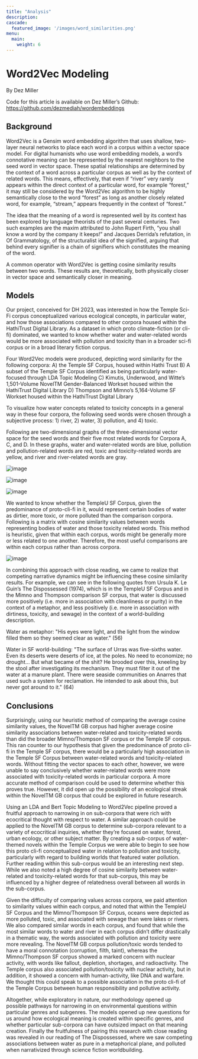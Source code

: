 ```yaml
---
title: "Analysis"
description: 
cascade:
  featured_image: '/images/word_similarities.png'
menu:
  main:
    weight: 6
---
```


# Word2Vec Modeling

By Dez Miller

Code for this article is available on Dez Miller’s Github: https://github.com/dezmediah/wordembeddings

## Background

Word2Vec is a Gensim word embedding algorithm that uses shallow, two-layer neural networks
to place each word in a corpus within a vector space model. For digital humanists who use word
embedding models, a word’s connotative meaning can be represented by the nearest neighbors to the seed word in vector space. These spatial relationships are determined by the
context of a word across a particular corpus as well as by the context of related words. This
means, effectively, that even if “river” very rarely appears within the direct context of a
particular word, for example “forest,” it may still be considered by the Word2Vec algorithm to be
highly semantically close to the word “forest” as long as another closely related word, for example, “stream,” appears frequently in the context of “forest.”

The idea that the meaning of a word is represented well by its context has been explored by language theorists of the past several centuries. Two such examples are the maxim attributed to John Rupert Firth, “you shall know a word by the company it keeps!” and Jacques Derrida’s refutation, in Of Grammatology, of the structuralist idea of the signified, arguing that behind every signifier is a chain of signifiers which constitutes the meaning of the word.

A common operator with Word2Vec is getting cosine similarity results between two
words. These results are, theoretically, both physically closer in vector space and semantically
closer in meaning. 

## Models

Our project, conceived for DH 2023, was interested in how the Temple Sci-Fi corpus conceptualized various ecological concepts, in particular water, and how those associations compared to other corpora housed within the HathiTrust Digital Library. As a dataset in which proto climate-fiction (or cli-fi) dominated, we wanted to know whether water and water-related words would be more associated with pollution and toxicity than in a broader sci-fi corpus or in a broad literary fiction corpus.

Four Word2Vec models were produced, depicting word similarity for the following corpora: 
A) the Temple SF Corpus, housed within Hathi Trust
B) A subset of the Temple SF Corpus identified as being particularly water-focused through LDA Topic Modeling
C) Kimutis, Underwood, and Witte’s 1,501-Volume NovelTM Gender-Balanced Workset housed within the HathiTrust Digital Library
D) Thompson and Mimno’s 5,164-Volume SF Workset housed within the HathiTrust Digital Library

To visualize how water concepts related to toxicity concepts in a general way in these four corpora, the following seed words were chosen through a subjective process: 1) river, 2) water, 3) pollution, and 4) toxic. 

Following are two-dimensional graphs of the three-dimensional vector space for the seed words and their five most related words for Corpora A, C, and D. In these graphs, water and water-related words are blue, pollution and pollution-related words are red, toxic and toxicity-related words are yellow, and river and river-related words are gray.

![image](/images/NovelGB_chart.png)

![image](/images/Temple_word2vec_chart.png)

![image](/images/SF_word2vec_chart.png)

We wanted to know whether the TempleU SF Corpus, given the predominance of proto-cli-fi in it, would represent certain bodies of water as dirtier, more toxic, or more polluted than the comparison corpora. Following is a matrix with cosine similarity values between words representing bodies of water and those toxicity related words. This method is heuristic, given that within each corpus, words might be generally more or less related to one another. Therefore, the most useful comparisons are within each corpus rather than across corpora. 

![image](/images/word_similarities.png)

In combining this approach with close reading, we came to realize that competing narrative dynamics might be influencing these cosine similarity results. For example, we can see in the following quotes from Ursula K. Le Guin’s The Dispossessed (1974), which is in the TempleU SF Corpus and in the Mimno and Thompson comparison SF corpus, that water is discussed more positively (i.e. more in association with cleanliness or purity) in the context of a metaphor, and less positively (i.e. more in association with dirtiness, toxicity, and sewage) in the context of a world-building description. 

Water as metaphor:
"His eyes were light, and the light from the window filled them so they seemed clear as water." (56)

Water in SF world-building:
"The surface of Urras was five-sixths water. Even its deserts were deserts of ice, at the poles. No need to economize; no drought…  But what became of the shit? He brooded over this, kneeling by the stool after investigating its mechanism. They must filter it out of the water at a manure plant. There were seaside communities on Anarres that used such a system for reclamation. He intended to ask about this, but never got around to it." (64)

## Conclusions

Surprisingly, using our heuristic method of comparing the average cosine similarity values, the NovelTM GB corpus had higher average cosine similarity associations between water-related and toxicity-related words than did the broader Mimno/Thompson SF corpus or the Temple SF corpus. This ran counter to our hypothesis that given the predominance of proto cli-fi in the Temple SF corpus, there would be a particularly high association in the Temple SF Corpus between water-related words and toxicity-related words. Without fitting the vector spaces to each other, however, we were unable to say conclusively whether water-related words were more associated with toxicity-related words in particular corpora. A more accurate method of comparison could be used to determine whether this proves true. However, it did open up the possibility of an ecological streak within the NovelTM GB corpus that could be explored in future research.
	
Using an LDA and Bert Topic Modeling to Word2Vec pipeline proved a fruitful approach to narrowing in on sub-corpora that were rich with ecocritical thought with respect to water. A similar approach could be applied to the NovelTM GB corpus to determine sub-corpora relevant to a variety of ecocritical inquiries, whether they’re focused on water, forest, urban ecology, or other subject matter. By creating a sub-corpus of water-themed novels within the Temple Corpus we were able to begin to see how this proto cli-fi conceptualized water in relation to pollution and toxicity, particularly with regard to building worlds that featured water pollution. Further reading within this sub-corpus would be an interesting next step. While we also noted a high degree of cosine similarity between water-related and toxicity-related words for that sub-corpus, this may be influenced by a higher degree of relatedness overall between all words in the sub-corpus.

Given the difficulty of comparing values across corpora, we paid attention to similarity values within each corpus, and noted that within the TempleU SF Corpus and the Mimno/Thompson SF Corpus, oceans were depicted as more polluted, toxic, and associated with sewage than were lakes or rivers. We also compared similar words in each corpus, and found that while the most similar words to water and river in each corpus didn’t differ drastically in a thematic way, the words associated with pollution and toxicity were more revealing. The NovelTM GB corpus pollution/toxic words tended to have a moral connotation (corruption, filth, taint), whereas the Mimno/Thompson SF corpus showed a marked concern with nuclear activity, with words like fallout, depletion, shortages, and radioactivity. The Temple corpus also associated pollution/toxicity with nuclear activity, but in addition, it showed a concern with human-activity, like DNA and warfare. We thought this could speak to a possible association in the proto cli-fi of the Temple Corpus between human responsibility and pollutive activity. 

Altogether, while exploratory in nature, our methodology opened up possible pathways for narrowing in on environmental questions within particular genres and subgenres. The models opened up new questions for us around how ecological meaning is created within specific genres, and whether particular sub-corpora can have outsized impact on that meaning creation. Finally the fruitfulness of pairing this research with close reading was revealed in our reading of The Dispossessed, where we saw competing associations between water as pure in a metaphorical plane, and polluted when narrativized through science fiction worldbuilding.


